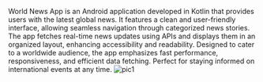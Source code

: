 World News App is an Android application developed in Kotlin that provides users with the latest global news. It features a clean and user-friendly interface, allowing seamless navigation through categorized news stories. The app fetches real-time news updates using APIs and displays them in an organized layout, enhancing accessibility and readability. Designed to cater to a worldwide audience, the app emphasizes fast performance, responsiveness, and efficient data fetching. Perfect for staying informed on international events at any time.
![pic1](https://github.com/user-attachments/assets/b3dcec9f-1ec3-460f-85ca-773890c69b69)
